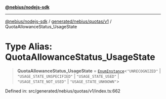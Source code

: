 [**@nebius/nodejs-sdk**](../../../../../README.md)

***

[@nebius/nodejs-sdk](../../../../../README.md) / [generated/nebius/quotas/v1](../README.md) / QuotaAllowanceStatus\_UsageState

# Type Alias: QuotaAllowanceStatus\_UsageState

> **QuotaAllowanceStatus\_UsageState** = [`EnumInstance`](../../../../../runtime/protos/enum/type-aliases/EnumInstance.md)\<`"UNRECOGNIZED"` \| `"USAGE_STATE_UNSPECIFIED"` \| `"USAGE_STATE_USED"` \| `"USAGE_STATE_NOT_USED"` \| `"USAGE_STATE_UNKNOWN"`\>

Defined in: src/generated/nebius/quotas/v1/index.ts:662
